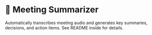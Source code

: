 # 🧠 Meeting Summarizer

Automatically transcribes meeting audio and generates key summaries, decisions, and action items.
See README inside for details.
